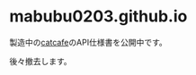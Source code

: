 # mabubu0203.github.io

製造中の[catcafe](https://github.com/mabubu0203/catcafe)のAPI仕様書を公開中です。

後々撤去します。
